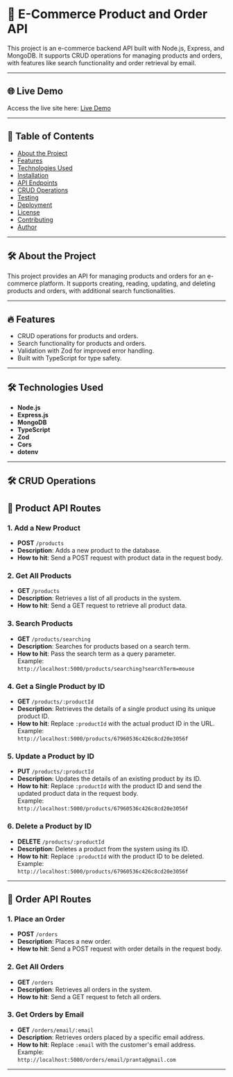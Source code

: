 # 🛒 E-Commerce Product and Order API  

This project is an e-commerce backend API built with Node.js, Express, and MongoDB. It supports CRUD operations for managing products and orders, with features like search functionality and order retrieval by email.

---

## 🌐 Live Demo  
Access the live site here: [Live Demo](https://assignment-2-pi-pink.vercel.app/)

---

## 📑 Table of Contents  
- [About the Project](#about-the-project)  
- [Features](#features)  
- [Technologies Used](#technologies-used)  
- [Installation](#installation)  
- [API Endpoints](#api-endpoints)  
- [CRUD Operations](#crud-operations)  
- [Testing](#testing)  
- [Deployment](#deployment)  
- [License](#license)  
- [Contributing](#contributing)  
- [Author](#author)  

---

## 🛠️ About the Project  
This project provides an API for managing products and orders for an e-commerce platform. It supports creating, reading, updating, and deleting products and orders, with additional search functionalities.

---

## 🔥 Features  
- CRUD operations for products and orders.  
- Search functionality for products and orders.  
- Validation with Zod for improved error handling.  
- Built with TypeScript for type safety.  

---

## 🛠️ Technologies Used  
- **Node.js**  
- **Express.js**  
- **MongoDB**  
- **TypeScript**  
- **Zod**  
- **Cors**  
- **dotenv**  

---

## 🛠️ CRUD Operations

## 🚀 Product API Routes

### **1. Add a New Product**
- **POST** `/products`
- **Description**: Adds a new product to the database.
- **How to hit**: Send a POST request with product data in the request body.
  
### **2. Get All Products**
- **GET** `/products`
- **Description**: Retrieves a list of all products in the system.
- **How to hit**: Send a GET request to retrieve all product data.

### **3. Search Products**
- **GET** `/products/searching`
- **Description**: Searches for products based on a search term.
- **How to hit**: Pass the search term as a query parameter.  
  Example:  
  `http://localhost:5000/products/searching?searchTerm=mouse`

### **4. Get a Single Product by ID**
- **GET** `/products/:productId`
- **Description**: Retrieves the details of a single product using its unique product ID.
- **How to hit**: Replace `:productId` with the actual product ID in the URL.  
  Example:  
  `http://localhost:5000/products/67960536c426c8cd20e3056f`

### **5. Update a Product by ID**
- **PUT** `/products/:productId`
- **Description**: Updates the details of an existing product by its ID.
- **How to hit**: Replace `:productId` with the product ID and send the updated product data in the request body.  
  Example:  
  `http://localhost:5000/products/67960536c426c8cd20e3056f`

### **6. Delete a Product by ID**
- **DELETE** `/products/:productId`
- **Description**: Deletes a product from the system using its ID.
- **How to hit**: Replace `:productId` with the product ID to be deleted.  
  Example:  
  `http://localhost:5000/products/67960536c426c8cd20e3056f`

---

## 🛒 Order API Routes

### **1. Place an Order**
- **POST** `/orders`
- **Description**: Places a new order.
- **How to hit**: Send a POST request with order details in the request body.

### **2. Get All Orders**
- **GET** `/orders`
- **Description**: Retrieves all orders in the system.
- **How to hit**: Send a GET request to fetch all orders.

### **3. Get Orders by Email**
- **GET** `/orders/email/:email`
- **Description**: Retrieves orders placed by a specific email address.
- **How to hit**: Replace `:email` with the customer's email address.  
  Example:  
  `http://localhost:5000/orders/email/pranta@gmail.com`

---
